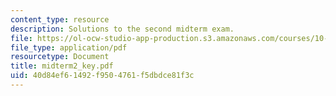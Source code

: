```yaml
---
content_type: resource
description: Solutions to the second midterm exam.
file: https://ol-ocw-studio-app-production.s3.amazonaws.com/courses/10-37-chemical-and-biological-reaction-engineering-spring-2007/40d84ef61492f9504761f5dbdce81f3c_midterm2_key.pdf
file_type: application/pdf
resourcetype: Document
title: midterm2_key.pdf
uid: 40d84ef6-1492-f950-4761-f5dbdce81f3c
---
```

